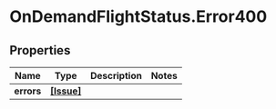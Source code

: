 # OnDemandFlightStatus.Error400

## Properties

Name | Type | Description | Notes
------------ | ------------- | ------------- | -------------
**errors** | [**[Issue]**](Issue.md) |  | 


